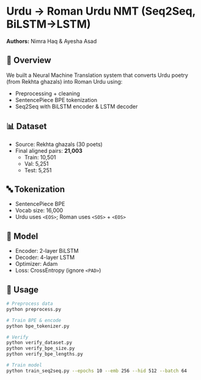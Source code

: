 # Urdu → Roman Urdu NMT (Seq2Seq, BiLSTM→LSTM)

**Authors:** Nimra Haq & Ayesha Asad  

## 📌 Overview
We built a Neural Machine Translation system that converts Urdu poetry (from Rekhta ghazals) into Roman Urdu using:
- Preprocessing + cleaning  
- SentencePiece BPE tokenization  
- Seq2Seq with BiLSTM encoder & LSTM decoder  

## 📊 Dataset
- Source: Rekhta ghazals (30 poets)  
- Final aligned pairs: **21,003**  
  - Train: 10,501  
  - Val: 5,251  
  - Test: 5,251  

## 🔤 Tokenization
- SentencePiece BPE  
- Vocab size: 16,000  
- Urdu uses `<EOS>`; Roman uses `<SOS>` + `<EOS>`  

## 🧠 Model
- Encoder: 2-layer BiLSTM  
- Decoder: 4-layer LSTM  
- Optimizer: Adam  
- Loss: CrossEntropy (ignore `<PAD>`)  

## 🚀 Usage
```bash
# Preprocess data
python preprocess.py

# Train BPE & encode
python bpe_tokenizer.py

# Verify
python verify_dataset.py
python verify_bpe_size.py
python verify_bpe_lengths.py

# Train model
python train_seq2seq.py --epochs 10 --emb 256 --hid 512 --batch 64
